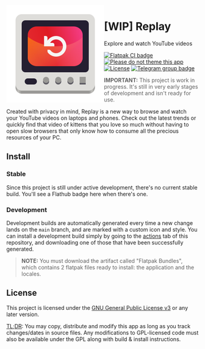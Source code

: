 <img align="left" alt="Project logo" src="data/icons/scalable/apps/app.drey.Replay.svg" />

# [WIP] Replay

Explore and watch YouTube videos

[![Flatpak CI badge](https://github.com/nahuelwexd/Replay/workflows/Flatpak/badge.svg)](https://github.com/nahuelwexd/Replay/actions?query=workflow:Flatpak)
[![Please do not theme this app](https://stopthemingmy.app/badge.svg)](https://stopthemingmy.app)
[![License](https://img.shields.io/github/license/nahuelwexd/Replay?label=License&logo=gnu)](COPYING)
[![Telegram group badge](https://img.shields.io/badge/Telegram-Join_the_chat-2CA5E0?style=flat&logo=telegram)](https://t.me/ReplayApp)

> **IMPORTANT:** This project is work in progress. It's still in very early
> stages of development and isn't ready for use.

Created with privacy in mind, Replay is a new way to browse and watch your
YouTube videos on laptops and phones. Check out the latest trends or quickly
find that video of kittens that you love so much without having to open slow
browsers that only know how to consume all the precious resources of your PC.

## Install

### Stable

Since this project is still under active development, there's no current stable
build. You'll see a Flathub badge here when there's one.

### Development

Development builds are automatically generated every time a new change lands on
the `main` branch, and are marked with a custom icon and style. You can install
a development build simply by going to the
[actions](https://github.com/nahuelwexd/Replay/actions) tab of this repository,
and downloading one of those that have been successfully generated.

> **NOTE:** You must download the artifact called "Flatpak Bundles", which
> contains 2 flatpak files ready to install: the application and the locales.

## License

This project is licensed under the [GNU General Public License v3](COPYING) or
any later version.

[TL;DR](https://www.tldrlegal.com/l/gpl-3.0): You may copy, distribute and
modify this app as long as you track changes/dates in source files. Any
modifications to GPL-licensed code must also be available under the GPL along
with build & install instructions.
